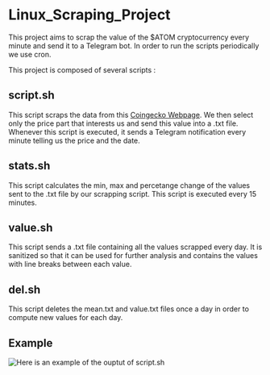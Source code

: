 # Linux_Scraping_Project

This project aims to scrap the value of the $ATOM cryptocurrency every minute and send it to a Telegram bot.
In order to run the scripts periodically we use cron.

This project is composed of several scripts :

## script.sh

This script scraps the data from this [Coingecko Webpage](https://www.coingecko.com/fr/pi%C3%A8ces/cosmos-hub). We then select only the price part that interests us and send this value into a .txt file. Whenever this script is executed, it sends a Telegram notification every minute telling us the price and the date.

## stats.sh

This script calculates the min, max and percetange change of the values sent to the .txt file by our scrapping script. This script is executed every 15 minutes.

## value.sh

This script sends a .txt file containing all the values scrapped every day. It is sanitized so that it can be used for further analysis and contains the values with line breaks between each value.

## del.sh

This script deletes the mean.txt and value.txt files once a day in order to compute new values for each day.

## Example

![Here is an example of the ouptut of script.sh](https://imgur.com/a/ZzVD8bX)


